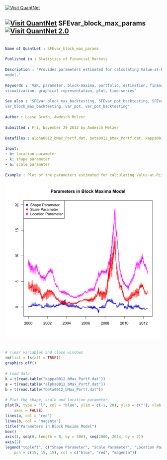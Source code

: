 
[<img src="https://github.com/QuantLet/Styleguide-and-Validation-procedure/blob/master/pictures/banner.png" alt="Visit QuantNet">](http://quantlet.de/index.php?p=info)

## [<img src="https://github.com/QuantLet/Styleguide-and-Validation-procedure/blob/master/pictures/qloqo.png" alt="Visit QuantNet">](http://quantlet.de/) **SFEvar_block_max_params** [<img src="https://github.com/QuantLet/Styleguide-and-Validation-procedure/blob/master/pictures/QN2.png" width="60" alt="Visit QuantNet 2.0">](http://quantlet.de/d3/ia)

```yaml

Name of QuantLet : SFEvar_block_max_params

Published in : Statistics of Financial Markets

Description : 'Provides parameters estimated for calculating Value-at-Risk (VaR) with Block Maxima
model.'

Keywords : 'VaR, parameter, block-maxima, portfolio, estimation, financial, forecast, risk, data
visualization, graphical representation, plot, time-series'

See also : 'SFEvar_block_max_backtesting, SFEvar_pot_backtesting, SFEvar_pot_params, block_max,
var_block_max_backtesting, var_pot, var_pot_backtesting'

Author : Lasse Groth, Awdesch Melzer

Submitted : Fri, November 29 2013 by Awdesch Melzer

Datafiles : alpha0012_bMax_Portf.dat, beta0012_bMax_Portf.dat, kappa0012_bMax_Portf.dat

Input: 
- b: location parameter
- k: shape parameter
- a: scale parameter

Example : Plot of the parameters estimated for calculating Value-at-Risk with Block Maxima model.

```

![Picture1](SFEvar_block_max_params-1.png)


```r

# clear variables and close windows
rm(list = ls(all = TRUE))
graphics.off()

# load data
k = t(read.table("kappa0012_bMax_Portf.dat"))
a = t(read.table("alpha0012_bMax_Portf.dat"))
b = t(read.table("beta0012_bMax_Portf.dat"))

# Plot the shape, scale and location parameter.
plot(k, type = "l", col = "blue", ylim = c(-1, 20), ylab = c(""), xlab = c(""), 
    axes = FALSE)
lines(a, col = "red")
lines(b, col = "magenta")
title("Parameters in Block Maxima Model")
box()
axis(1, seq(0, length = 8, by = 500), seq(2000, 2014, by = 2))
axis(2)
legend("topleft", c("Shape Parameter", "Scale Parameter", "Location Parameter"), 
    pch = c(15, 15, 15), col = c("blue", "red", "magenta"))
```
